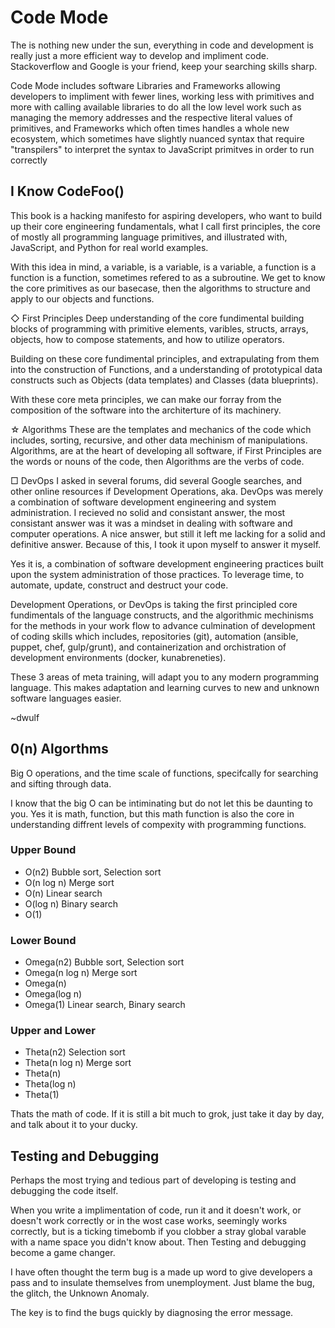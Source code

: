# Code Mode

The is nothing new under the sun, everything in code and development is really just a more efficient way to develop and impliment code.  Stackoverflow and Google is your friend, keep your searching skills sharp.

Code Mode includes software Libraries and Frameworks allowing developers to impliment with fewer lines, working less with primitives and more with calling available libraries to do all the low level work such as managing the memory addresses and the respective literal values of primitives, and Frameworks which often times handles a whole new ecosystem, which sometimes have slightly nuanced syntax that require "transpilers" to interpret the syntax to JavaScript primitves in order to run correctly

## I Know CodeFoo()
This book is a hacking manifesto for aspiring developers, who want to build up their core engineering fundamentals, what I call first principles, the core of mostly all programming language primitives, and illustrated with, JavaScript, and Python for real world examples.

With this idea in mind, a variable, is a variable, is a variable, a function is a function is a function, sometimes refered to as a subroutine.  We get to know the core primitives as our basecase, then the algorithms to structure and apply to our objects and functions.

◇ First Principles
Deep understanding of the core fundimental building blocks of programming with primitive elements, varibles, structs, arrays, objects, how to compose statements, and how to utilize operators. 

Building on these core fundimental principles, and extrapulating from them into the construction of Functions, and a understanding of prototypical data constructs such as Objects (data templates) and Classes (data blueprints).

With these core meta principles, we can make our forray from the  composition of the software into the architerture of its machinery.

☆ Algorithms
These are the templates and mechanics of the code which includes, sorting, recursive, and other data mechinism of manipulations.   Algorithms, are at the heart of developing all software, if First Principles are the words or nouns of the code, then Algorithms are the verbs of code.

□ DevOps
I asked in several forums, did several Google searches, and other online resources if Development Operations, aka. DevOps was merely a combination of software development engineering and system administration.  I recieved no solid and consistant answer, the most consistant answer was it was a mindset in dealing with software and computer operations.  A nice answer, but still it left me lacking for a solid and definitive answer.  Because of this, I took it upon myself to answer it myself. 

Yes it is, a combination of software development engineering practices built upon the system administration of those practices.  To leverage time, to automate, update, construct and destruct your code.

Development Operations, or DevOps is taking the first principled core fundimentals of the language constructs, and the algorithmic mechinisms for the methods in your work flow to advance culmination of development of coding skills which includes, repositories (git), automation (ansible, puppet, chef, gulp/grunt), and containerization and orchistration of development environments (docker, kunabreneties).

These 3 areas of meta training, will adapt you to any modern programming language.   This makes adaptation and learning curves to new and unknown software languages easier.


~dwulf 


## 0(n) Algorthms
Big O operations, and the time scale of functions, specifcally for searching and sifting through data.

I know that the big O can be intiminating  but do not let this be daunting to you.  Yes it is math, function, but this math function is also the core in understanding diffrent levels of compexity with programming functions.

### Upper Bound
- O(n2)   Bubble sort, Selection sort
- O(n log n) Merge sort
- O(n) Linear search
- O(log n) Binary search
- O(1)

### Lower Bound
- Omega(n2) Bubble sort, Selection sort
- Omega(n log n) Merge sort
- Omega(n)
- Omega(log n)
- Omega(1) Linear search, Binary search

### Upper and Lower
- Theta(n2) Selection sort
- Theta(n log n) Merge sort
- Theta(n)
- Theta(log n)
- Theta(1)


Thats the math of code.  If it is still a bit much to grok, just take it day by day, and talk about it to your ducky.


## Testing and Debugging
Perhaps the most trying and tedious part of developing is testing and debugging the code itself.

When you write a implimentation of code, run it and it doesn't work, or doesn't work correctly or in the wost case works, seemingly works correctly, but is a ticking timebomb if you clobber a stray global varable with a name space you didn't know about.  Then Testing and debugging become a game changer.

I have often thought the term bug is a made up word to give developers a pass and to insulate themselves from unemployment.  Just blame the bug, the glitch, the Unknown Anomaly.

The key is to find the bugs quickly by diagnosing the error message.
